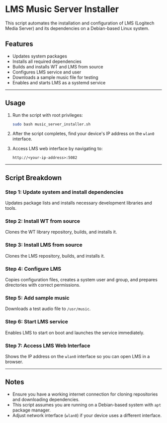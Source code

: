 # LMS Music Server Installer

This script automates the installation and configuration of LMS (Logitech Media Server) and its dependencies on a Debian-based Linux system.

## Features

- Updates system packages
- Installs all required dependencies
- Builds and installs WT and LMS from source
- Configures LMS service and user
- Downloads a sample music file for testing
- Enables and starts LMS as a systemd service

---

## Usage

1. Run the script with root privileges:

    ```bash
    sudo bash music_server_installer.sh
    ```

2. After the script completes, find your device's IP address on the `wlan0` interface.

3. Access LMS web interface by navigating to:

    ```
    http://<your-ip-address>:5082
    ```

---

## Script Breakdown

### Step 1: Update system and install dependencies

Updates package lists and installs necessary development libraries and tools.

### Step 2: Install WT from source

Clones the WT library repository, builds, and installs it.

### Step 3: Install LMS from source

Clones the LMS repository, builds, and installs it.

### Step 4: Configure LMS

Copies configuration files, creates a system user and group, and prepares directories with correct permissions.

### Step 5: Add sample music

Downloads a test audio file to `/usr/music`.

### Step 6: Start LMS service

Enables LMS to start on boot and launches the service immediately.

### Step 7: Access LMS Web Interface

Shows the IP address on the `wlan0` interface so you can open LMS in a browser.

---

## Notes

- Ensure you have a working internet connection for cloning repositories and downloading dependencies.
- This script assumes you are running on a Debian-based system with `apt` package manager.
- Adjust network interface (`wlan0`) if your device uses a different interface.

